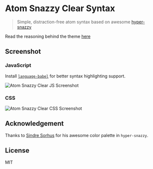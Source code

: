 # Atom Snazzy Clear Syntax

> Simple, distraction-free atom syntax based on awesome [hyper-snazzy](https://github.com/sindresorhus/hyper-snazzy)

Read the reasoning behind the theme [here](https://fatihkalifa.com/designing-new-syntax-theme-for-atom)

## Screenshot

### JavaScript

Install [`language-babel`](https://atom.io/packages/language-babel) for better syntax highlighting support.

![Atom Snazzy Clear JS Screenshot](https://github.com/pveyes/atom-snazzy-clear-syntax/blob/master/assets/js.png)

### CSS

![Atom Snazzy Clear CSS Screenshot](https://github.com/pveyes/atom-snazzy-clear-syntax/blob/master/assets/css.png)


## Acknowledgement

Thanks to [Sindre Sorhus](https://github.com/sindresorhus) for his awesome color palette in `hyper-snazzy`.

## License

MIT
